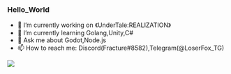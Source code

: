### Hello_World

<!--
**LoserFox/LoserFox** is a ✨ _special_ ✨ repository because its `README.md` (this file) appears on your GitHub profile.

Here are some ideas to get you started:
-->
- 🔭 I’m currently working on 《UnderTale:REALIZATION》
- 🌱 I’m currently learning Golang,Unity,C#
- 💬 Ask me about Godot,Node.js
- 📫 How to reach me: Discord(Fracture#8582),Telegram(@LoserFox_TG)


![](https://github-readme-stats.vercel.app/api?username=LoserFox)
